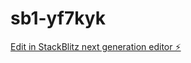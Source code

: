 # sb1-yf7kyk

[Edit in StackBlitz next generation editor ⚡️](https://stackblitz.com/~/github.com/nafiyad/sb1-yf7kyk)